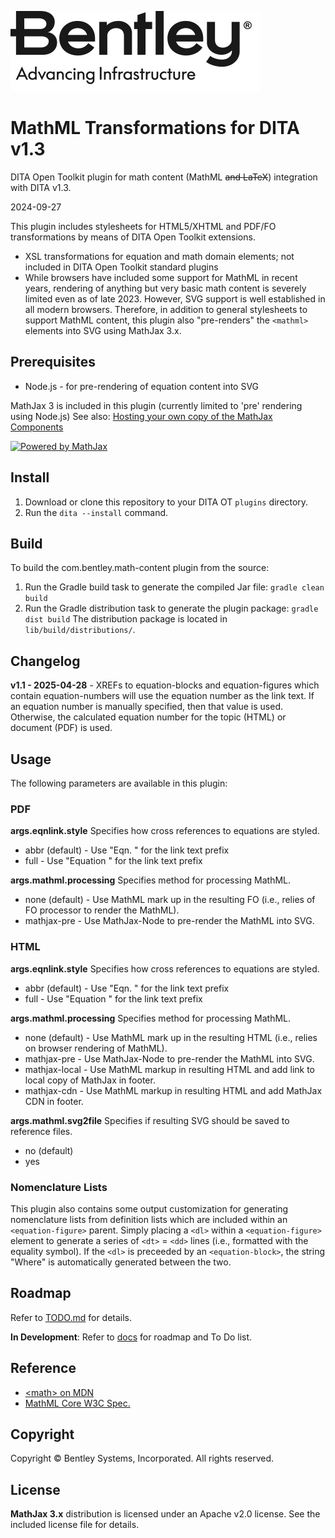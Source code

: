 ![Bentley logo](image/Bentley_logo.svg)
# MathML Transformations for DITA v1.3

DITA Open Toolkit plugin for math content (MathML ~~and LaTeX~~) integration with DITA v1.3.

2024-09-27

This plugin includes stylesheets for HTML5/XHTML and PDF/FO transformations by means of DITA Open Toolkit extensions.

- XSL transformations for equation and math domain elements; not included in DITA Open Toolkit standard plugins
- While browsers have included some support for MathML in recent years, rendering of anything but very basic math content is severely limited even as of late 2023. However, SVG support is well established in all modern browsers. Therefore, in addition to general stylesheets to support MathML content, this plugin also "pre-renders" the `<mathml>` elements into SVG using MathJax 3.x.


## Prerequisites

- Node.js - for pre-rendering of equation content into SVG

MathJax 3 is included in this plugin (currently limited to 'pre' rendering using Node.js)
   See also: [Hosting your own copy of the MathJax Components](https://www.npmjs.com/package/mathjax#hosting-your-own-copy-of-the-mathjax-components)

[![Powered by MathJax](https://www.mathjax.org/badge/badge.gif "Powered by MathJax")](https://www.mathjax.org)


## Install

1. Download or clone this repository to your DITA OT `plugins` directory.
2. Run the `dita --install` command.

## Build

To build the com.bentley.math-content plugin from the source:

1. Run the Gradle build task to generate the compiled Jar file:
   ```gradle clean build```
2. Run the Gradle distribution task to generate the plugin package:
   ```gradle dist build```
   The distribution package is located in `lib/build/distributions/`.

## Changelog

**v1.1 - 2025-04-28** - XREFs to equation-blocks and equation-figures which contain equation-numbers will use the equation number as the link text. If an equation number is manually specified, then that value is used. Otherwise, the calculated equation number for the topic (HTML) or document (PDF) is used.

## Usage

The following parameters are available in this plugin:

### PDF

**args.eqnlink.style**
Specifies how cross references to equations are styled.
- abbr (default) - Use "Eqn. " for the link text prefix
- full - Use "Equation " for the link text prefix

**args.mathml.processing**
Specifies method for processing MathML.
- none (default) - Use MathML mark up in the resulting FO (i.e., relies of FO processor to render the MathML).
- mathjax-pre - Use MathJax-Node to pre-render the MathML into SVG.

### HTML

**args.eqnlink.style**
Specifies how cross references to equations are styled.
- abbr (default) - Use "Eqn. " for the link text prefix
- full - Use "Equation " for the link text prefix

**args.mathml.processing**
Specifies method for processing MathML.
- none (default) - Use MathML mark up in the resulting HTML (i.e., relies on browser rendering of MathML).
- mathjax-pre - Use MathJax-Node to pre-render the MathML into SVG.
- mathjax-local - Use MathML markup in resulting HTML and add link to local copy of MathJax in footer.
- mathjax-cdn - Use MathML markup in resulting HTML and add MathJax CDN in footer.

**args.mathml.svg2file**
Specifies if resulting SVG should be saved to reference files.
- no (default)
- yes

### Nomenclature Lists

This plugin also contains some output customization for generating nomenclature lists from definition lists which are included within an `<equation-figure>` parent. Simply placing a `<dl>` within a `<equation-figure>` element to generate a series of `<dt>` = `<dd>` lines (i.e., formatted with the equality symbol). If the `<dl>` is preceeded by an `<equation-block>`, the string "Where" is automatically generated between the two.

## Roadmap

Refer to [TODO.md](docs/TODO.md) for details.

**In Development**: Refer to [docs](docs/index.md) for roadmap and To Do list.

## Reference
* [&lt;math&gt; on MDN](https://developer.mozilla.org/en-US/docs/Web/MathML/Element/math)
* [MathML Core W3C Spec.](https://w3c.github.io/mathml-core/)

## Copyright

Copyright © Bentley Systems, Incorporated. All rights reserved.

## License

**MathJax 3.x** distribution is licensed under an Apache v2.0 license. See the included license file for details.